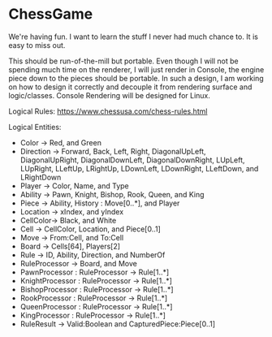 # ChessGame
We're having fun.  I want to learn the stuff I never had much chance to.  It is easy to miss out.  

This should be run-of-the-mill but portable.  Even though I will not be spending much time on the renderer, I will just render in Console, the engine piece down to the pieces should be portable.  In such a design, I am working on how to design it correctly and decouple it from rendering surface and logic/classes.  Console Rendering will be designed for Linux.

Logical Rules:
https://www.chessusa.com/chess-rules.html

Logical Entities:
- Color -> Red, and Green
- Direction -> Forward, Back, Left, Right, DiagonalUpLeft, DiagonalUpRight,
DiagonalDownLeft, DiagonalDownRight, LUpLeft, LUpRight, LLeftUp, LRightUp,
LDownLeft, LDownRight, LLeftDown, and LRightDown 
- Player -> Color, Name, and Type
- Ability -> Pawn, Knight, Bishop, Rook, Queen, and King
- Piece -> Ability, History : Move[0..*], and Player
- Location -> xIndex, and yIndex
- CellColor-> Black, and White
- Cell -> CellColor, Location, and Piece[0..1]
- Move -> From:Cell, and To:Cell 
- Board -> Cells[64], Players[2]
- Rule -> ID, Ability, Direction, and NumberOf
- RuleProcessor -> Board, and Move
- PawnProcessor : RuleProcessor -> Rule[1..*]
- KnightProcessor : RuleProcessor -> Rule[1..*]
- BishopProcessor : RuleProcessor -> Rule[1..*]
- RookProcessor : RuleProcessor -> Rule[1..*]
- QueenProcessor : RuleProcessor -> Rule[1..*]
- KingProcessor : RuleProcessor -> Rule[1..*]
- RuleResult -> Valid:Boolean and CapturedPiece:Piece[0..1]

